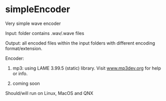 # simpleEncoder
Very simple wave encoder

Input: folder contains .wav/.wave files

Output: all encoded files within the input folders with different encoding format/extension.

Encoder:

1) mp3: using LAME 3.99.5 (static) library. Visit www.mp3dev.org for help or info.

2) coming soon

Should/will run on Linux, MacOS and QNX
